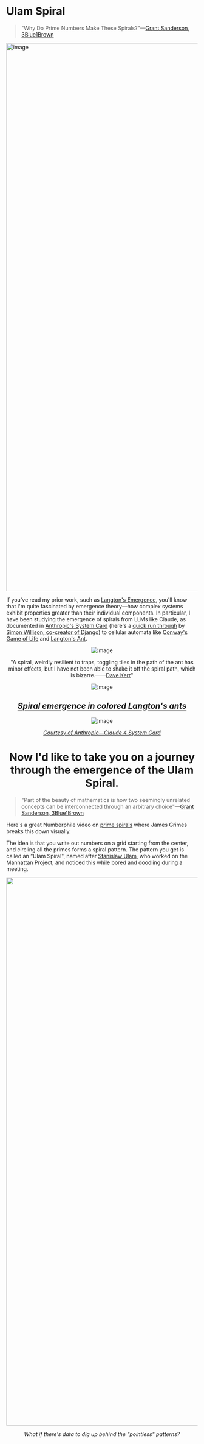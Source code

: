 # Ulam Spiral
> "Why Do Prime Numbers Make These Spirals?"—[Grant Sanderson, 3Blue1Brown](https://www.3blue1brown.com/lessons/prime-spirals)

<img width="2560" height="1440" alt="image" src="https://github.com/user-attachments/assets/04ebce92-4761-456f-8353-88d94857d9b3" />

If you've read my prior work, such as [Langton's Emergence](https://github.com/davidkimai/Langtons-Emergence), you'll know that I'm quite fascinated by emergence theory—how complex systems exhibit properties greater than their individual components. In particular, I have been studying the emergence of spirals from LLMs like Claude, as documented in [Anthropic's System Card](https://www-cdn.anthropic.com/4263b940cabb546aa0e3283f35b686f4f3b2ff47.pdf) (here's a [quick run through](https://simonwillison.net/2025/May/25/claude-4-system-card/) by [Simon Willison, co-creator of Django](https://x.com/simonw?lang=en)) to cellular automata like [Conway's Game of Life](https://github.com/davidkimai/Langtons-Emergence/blob/main/conways-game-of-life/conways-game-of-life.md) and [Langton's Ant](https://github.com/davidkimai/Langtons-Emergence/blob/main/evidence/langtons-ant-evidence.md). 


<div align="center">

![image](https://github.com/user-attachments/assets/d956e77a-0e22-42a4-926f-dd85ae54ab7a)

"A spiral, weirdly resilient to traps, toggling tiles in the path of the ant has minor effects, but I have not been able to shake it off the spiral path, which is bizarre.——[Dave Kerr](https://github.com/dwmkerr)"


![image](https://github.com/user-attachments/assets/559ecedb-a90a-40b6-a937-68b3adee87b2)

## [*Spiral emergence in colored Langton's ants*](https://en.wikipedia.org/wiki/Langton%27s_ant)



![image](https://github.com/user-attachments/assets/d7329f7c-e6a8-4865-a228-4369eed4da61)

[*Courtesy of Anthropic—Claude 4 System Card*](https://www-cdn.anthropic.com/4263b940cabb546aa0e3283f35b686f4f3b2ff47.pdf)

# Now I'd like to take you on a journey through the emergence of the Ulam Spiral.

</div>

> "Part of the beauty of mathematics is how two seemingly unrelated concepts can be interconnected through an arbitrary choice"—[Grant Sanderson, 3Blue1Brown](https://www.3blue1brown.com/lessons/prime-spirals)

Here's a great Numberphile video on [prime spirals](https://youtu.be/iFuR97YcSLM) where James Grimes breaks this down visually. 

The idea is that you write out numbers on a grid starting from the center, and circling all the primes forms a spiral pattern. The pattern you get is called an “Ulam Spiral", named after [Stanislaw Ulam](https://en.wikipedia.org/wiki/Stanis%C5%82aw_Ulam), who worked on the Manhattan Project, and noticed this while bored and doodling during a meeting.


<div align="center">

<img width="2560" height="1440" alt="image" src="https://github.com/user-attachments/assets/8d3a9278-39a2-42d8-92b9-22fc1eb376e9" />

*What if there's data to dig up behind the "pointless" patterns?*

</div>
